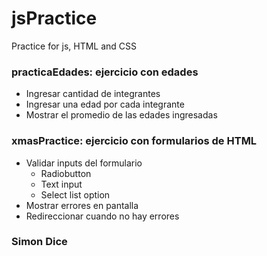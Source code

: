 # jsPractice
Practice for js, HTML and CSS

### practicaEdades: ejercicio con edades
- Ingresar cantidad de integrantes
- Ingresar una edad por cada integrante
- Mostrar el promedio de las edades ingresadas
### xmasPractice: ejercicio con formularios de HTML
- Validar inputs del formulario
  - Radiobutton
  - Text input
  - Select list option
- Mostrar errores en pantalla
- Redireccionar cuando no hay errores
### Simon Dice